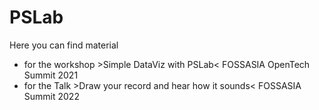 # PSLab

Here you can find material
- for the workshop >Simple DataViz with PSLab< FOSSASIA OpenTech Summit 2021
- for the Talk >Draw your record and hear how it sounds< FOSSASIA Summit 2022
